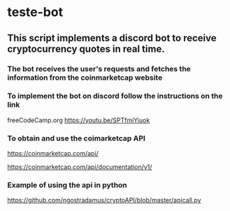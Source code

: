 # teste-bot

## This script implements a discord bot to receive cryptocurrency quotes in real time.


### The bot receives the user's requests and fetches the information from the coinmarketcap website

### To implement the bot on discord follow the instructions on the link

freeCodeCamp.org
https://youtu.be/SPTfmiYiuok

### To obtain and use the coimarketcap API

https://coinmarketcap.com/api/

https://coinmarketcap.com/api/documentation/v1/


### Example of using the api in python
https://github.com/ngostradamus/cryptoAPI/blob/master/apicall.py
